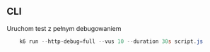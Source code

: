 ## CLI

Uruchom test z pełnym debugowaniem

```powershell
    k6 run --http-debug=full --vus 10 --duration 30s script.js
``` 